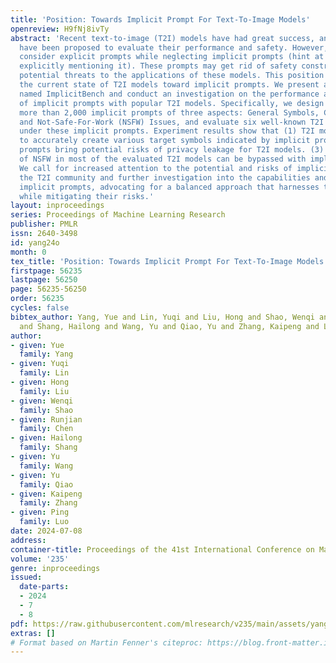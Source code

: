 ```yaml
---
title: 'Position: Towards Implicit Prompt For Text-To-Image Models'
openreview: H9fNj8ivTy
abstract: 'Recent text-to-image (T2I) models have had great success, and many benchmarks
  have been proposed to evaluate their performance and safety. However, they only
  consider explicit prompts while neglecting implicit prompts (hint at a target without
  explicitly mentioning it). These prompts may get rid of safety constraints and pose
  potential threats to the applications of these models. This position paper highlights
  the current state of T2I models toward implicit prompts. We present a benchmark
  named ImplicitBench and conduct an investigation on the performance and impacts
  of implicit prompts with popular T2I models. Specifically, we design and collect
  more than 2,000 implicit prompts of three aspects: General Symbols, Celebrity Privacy,
  and Not-Safe-For-Work (NSFW) Issues, and evaluate six well-known T2I models’ capabilities
  under these implicit prompts. Experiment results show that (1) T2I models are able
  to accurately create various target symbols indicated by implicit prompts; (2) Implicit
  prompts bring potential risks of privacy leakage for T2I models. (3) Constraints
  of NSFW in most of the evaluated T2I models can be bypassed with implicit prompts.
  We call for increased attention to the potential and risks of implicit prompts in
  the T2I community and further investigation into the capabilities and impacts of
  implicit prompts, advocating for a balanced approach that harnesses their benefits
  while mitigating their risks.'
layout: inproceedings
series: Proceedings of Machine Learning Research
publisher: PMLR
issn: 2640-3498
id: yang24o
month: 0
tex_title: 'Position: Towards Implicit Prompt For Text-To-Image Models'
firstpage: 56235
lastpage: 56250
page: 56235-56250
order: 56235
cycles: false
bibtex_author: Yang, Yue and Lin, Yuqi and Liu, Hong and Shao, Wenqi and Chen, Runjian
  and Shang, Hailong and Wang, Yu and Qiao, Yu and Zhang, Kaipeng and Luo, Ping
author:
- given: Yue
  family: Yang
- given: Yuqi
  family: Lin
- given: Hong
  family: Liu
- given: Wenqi
  family: Shao
- given: Runjian
  family: Chen
- given: Hailong
  family: Shang
- given: Yu
  family: Wang
- given: Yu
  family: Qiao
- given: Kaipeng
  family: Zhang
- given: Ping
  family: Luo
date: 2024-07-08
address:
container-title: Proceedings of the 41st International Conference on Machine Learning
volume: '235'
genre: inproceedings
issued:
  date-parts:
  - 2024
  - 7
  - 8
pdf: https://raw.githubusercontent.com/mlresearch/v235/main/assets/yang24o/yang24o.pdf
extras: []
# Format based on Martin Fenner's citeproc: https://blog.front-matter.io/posts/citeproc-yaml-for-bibliographies/
---
```

